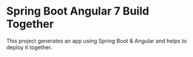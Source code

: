 # Spring Boot Angular 7 Build Together

This project generates an app using Spring Boot & Angular and helps to deploy it together.

